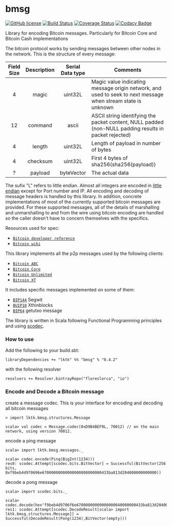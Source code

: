 # bmsg


[![GitHub license](https://img.shields.io/badge/license-MIT-blue.svg)](https://raw.githubusercontent.com/floreslorca/bmsg/master/LICENSE) [![Build Status](https://travis-ci.org/floreslorca/bmsg.svg?branch=master)](https://travis-ci.org/floreslorca/bmsg) [![Coverage Status](https://coveralls.io/repos/github/floreslorca/bmsg/badge.svg?branch=master)](https://coveralls.io/github/floreslorca/bmsg?branch=master)
[![Codacy Badge](https://api.codacy.com/project/badge/Grade/f824534cf0a1418ab862e2287cbfb777)](https://www.codacy.com/app/floreslorca/bmsg?utm_source=github.com&amp;utm_medium=referral&amp;utm_content=floreslorca/bmsg&amp;utm_campaign=Badge_Grade)

Library for encoding Bitcoin messages. Particularly for Bitcoin Core and Bitcoin Cash implementations

The bitcoin protocol works by sending messages between other nodes in the network. This is the structure of every message:

| Field Size | Description | Serial Data type | Comments |
|:---:       | :---:       | :---:  | ---      |
| 4          | magic       | uint32L  | Magic value indicating message origin network, and used to seek to next message when stream state is unknown |
| 12         | command     | ascii  | ASCII string identifying the packet content, NULL padded (non-NULL padding results in packet rejected) |
| 4          | length      | uint32L | Length of payload in number of bytes |
| 4          | checksum    | uint32L | First 4 bytes of sha256(sha256(payload)) |
| ?          | payload     | byteVector | The actual data |

The sufix "L" refers to little endian. Almost all integers are encoded in [little endian](https://en.wikipedia.org/wiki/Endianness) except for Port number and IP. All encoding and decoding of message headers is handled by this library. In addition, concrete implementations of most of the currently supported bitcoin messages are provided. For these supported messages, all of the details of marshalling and unmarshalling to and from the wire using bitcoin encoding are handled so the caller doesn't have to concern themselves with the specifics.

Resources used for spec:

* [`Bitcoin developer reference`](https://bitcoin.org/en/developer-reference#p2p-network)
* [`Bitcoin wiki`](https://en.bitcoin.it/wiki/Protocol_documentation)

This library implements all the p2p messages used by the following clients:

* [`Bitcoin ABC`](https://www.bitcoinabc.org/)
* [`Bitcoin Core`](https://bitcoin.org/en/bitcoin-core/)
* [`Bitcoin Unlimited`](https://www.bitcoinunlimited.info/)
* [`Bitcoin XT`](https://bitcoinxt.software/)

It includes specific messages implemented on some of them:

* [`BIP144`](https://github.com/bitcoin/bips/blob/master/bip-0144.mediawiki) Segwit
* [`BUIP10`](https://github.com/BitcoinUnlimited/BitcoinUnlimited/blob/release/doc/bu-xthin-protocol.md) Xthinblocks
* [`BIP64`](https://github.com/bitcoin/bips/blob/master/bip-0064.mediawiki) getutxo message

The library is written in Scala following Functional Programming principles and using [scodec](https://github.com/scodec/scodec).

### How to use

Add the following to your build.sbt:

```
libraryDependencies += "lktk" %% "bmsg" % "0.4.2"
```

with the following resolver

```
resolvers += Resolver.bintrayRepo("floreslorca", "io")
```

### Encode and Decode a Bitcoin message

create a message codec. This is your interface for encoding and decoding all bitcoin messages

```
> import lktk.bmsg.structures.Message

scala> val codec = Message.codec(0xD9B4BEF9L, 70012) // on the main network, using version 70012.
```

encode a ping message
```
scala> import lktk.bmsg.messages._

scala> codec.encode(Ping(BigInt(1234)))
res0: scodec.Attempt[scodec.bits.BitVector] = Successful(BitVector(256 bits, 0xf9beb4d970696e67000000000000000008000000433ba813d204000000000000))
```

decode a pong message
```
scala> import scodec.bits._

scala> codec.decode(hex"f9beb4d9706f6e67000000000000000040000000433ba813d204000000000000".toBitVector)
res1: scodec.Attempt[scodec.DecodeResult[scala> import lktk.bmsg.structures.Message]] = Successful(DecodeResult(Pong(1234),BitVector(empty)))
```
